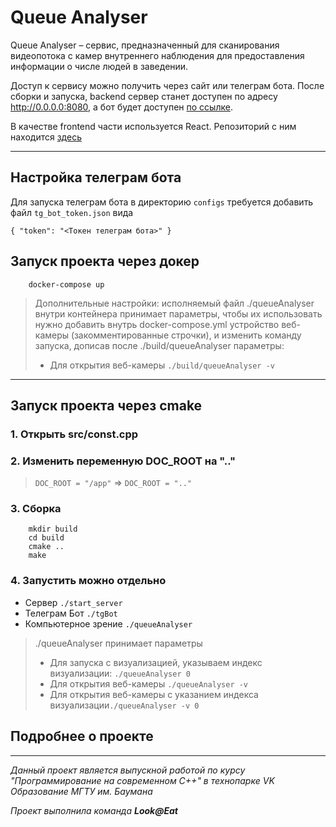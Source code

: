 # Queue Analyser 
Queue Analyser – сервис, предназначенный для сканирования видеопотока с камер внутреннего наблюдения для предоставления
информации о числе людей в заведении.

Доступ к сервису можно получить через сайт или телеграм бота. После сборки и запуска, backend сервер станет доступен по адресу
http://0.0.0.0:8080, а бот будет доступен [по ссылке](https://t.me/queue_analyser_bot).

В качестве frontend части используется React. Репозиторий с ним находится [здесь](https://github.com/TimofeyTst/queue_analyser_front) 

----------------------------------------------------------------
## Настройка телеграм бота
Для запуска телеграм бота в директорию `configs` требуeтся добавить файл `tg_bot_token.json` вида
```
{ "token": "<Токен телеграм бота>" }
```
## Запуск проекта через докер
```
    docker-compose up
```
> Дополнительные настройки: исполняемый файл ./queueAnalyser внутри контейнера принимает параметры, чтобы их использовать нужно добавить внутрь docker-compose.yml устройство веб-камеры (закомментированные строчки), и изменить команду запуска, дописав после ./build/queueAnalyser параметры:
> - Для открытия веб-камеры ```./build/queueAnalyser -v``` 
----------------------------------------------------------------
## Запуск проекта через cmake
### 1. Открыть src/const.cpp
### 2. Изменить переменную DOC_ROOT на ".."
> ```DOC_ROOT = "/app"``` => ```DOC_ROOT = ".."```
### 3. Сборка
```
    mkdir build
    cd build
    cmake ..
    make
```
### 4. Запустить можно отдельно
- Cервер ```./start_server```
- Телеграм Бот ```./tgBot```
- Компьютерное зрение ```./queueAnalyser``` 
> ./queueAnalyser принимает параметры
> - Для запуска с визуализацией, указываем индекс визуализации: ```./queueAnalyser 0```
> - Для открытия веб-камеры ```./queueAnalyser -v```
> - Для открытия веб-камеры с указанием индекса визуализации```./queueAnalyser -v 0```


## Подробнее о проекте



---

*Данный проект является выпускной работой по курсу "Программирование на современном C++" в технопарке VK Образование МГТУ им. Баумана*

*Проект выполнила команда **Look@Eat***
